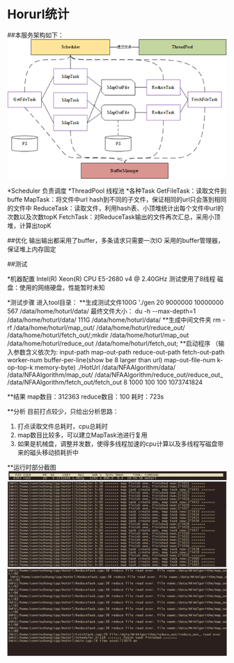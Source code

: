 # Horurl统计

##本服务架构如下：
![架构图](_v_images/20190504214022729_4111.png)

*Scheduler
负责调度
*ThreadPool
线程池
*各种Task
GetFileTask：读取文件到buffe
MapTask：将文件中url hash到不同的子文件，保证相同的url只会落到相同的文件中
ReduceTask：读取文件，利用hash表、小顶堆统计出每个文件中url的次数以及次数topK
FetchTask：对ReduceTask输出的文件再次汇总，采用小顶堆，计算出topK

##优化
输出输出都采用了buffer，多条请求只需要一次IO
采用的buffer管理器，保证堆上内存固定

##测试

*机器配置
Intel(R) Xeon(R) CPU E5-2680 v4 @ 2.40GHz 
测试使用了8线程
磁盘：使用的网络硬盘，性能暂时未知

*测试步骤
进入tool目录：
**生成测试文件100G
'./gen 20 9000000 10000000 567 /data/home/hoturl/data/
最终文件大小：
du -h --max-depth=1  /data/home/hoturl/data/
111G    /data/home/hoturl/data/
**生成中间文件夹
rm -rf  /data/home/hoturl/map_out/ /data/home/hoturl/reduce_out/ /data/home/hoturl/fetch_out/;mkdir /data/home/hoturl/map_out /data/home/hoturl/reduce_out  /data/home/hoturl/fetch_out;
**启动程序
（输入参数含义依次为: input-path map-out-path reduce-out-path fetch-out-path worker-num buffer-per-line(show be 8 larger than url) map-out-file-num k-op-top-k memory-byte) 
./HotUrl  /data/NFAAlgorithm/data/  /data/NFAAlgorithm/map_out/  /data/NFAAlgorithm/reduce_out/reduce_out_  /data/NFAAlgorithm/fetch_out/fetch_out 8 1000 100 100 1073741824

**结果
map数目：312363
reduce数目：100
耗时：723s

**分析
目前打点较少，只给出分析思路：
1.  打点读取文件总耗时，cpu总耗时
2. map数目比较多，可以建立MapTask池进行复用
3. 如果是机械盘，调整并发数，使得多线程加速的cpu计算以及多线程写磁盘带来的磁头移动损耗折中



**运行时部分截图
![top](_v_images/20190504232620356_3682.png)
![运行时](_v_images/20190504231547234_23353.png)
![最终](_v_images/20190504231507628_22312.png)